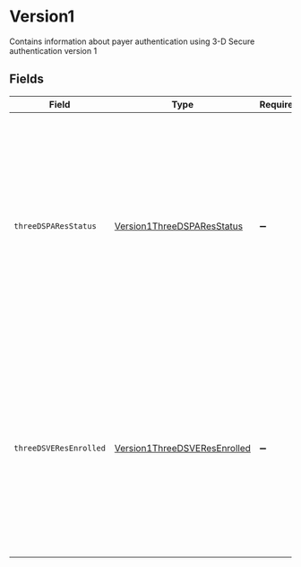 # Version1

Contains information about payer authentication using 3-D Secure authentication version 1


## Fields

| Field                                                                                                                                                                                                                                                                              | Type                                                                                                                                                                                                                                                                               | Required                                                                                                                                                                                                                                                                           | Description                                                                                                                                                                                                                                                                        |
| ---------------------------------------------------------------------------------------------------------------------------------------------------------------------------------------------------------------------------------------------------------------------------------- | ---------------------------------------------------------------------------------------------------------------------------------------------------------------------------------------------------------------------------------------------------------------------------------- | ---------------------------------------------------------------------------------------------------------------------------------------------------------------------------------------------------------------------------------------------------------------------------------- | ---------------------------------------------------------------------------------------------------------------------------------------------------------------------------------------------------------------------------------------------------------------------------------- |
| `threeDSPAResStatus`                                                                                                                                                                                                                                                               | [Version1ThreeDSPAResStatus](../../models/shared/version1threedsparesstatus.md)                                                                                                                                                                                                    | :heavy_minus_sign:                                                                                                                                                                                                                                                                 | Contains value returned in the transaction status field of the Payer Authentication Response (PARes) message from the card Issuer's Access Control Server (ACS). Y=Authentication successful ; N=Authentication failed ; U=Authentication unavailable ; A=Attempted authentication |
| `threeDSVEResEnrolled`                                                                                                                                                                                                                                                             | [Version1ThreeDSVEResEnrolled](../../models/shared/version1threedsveresenrolled.md)                                                                                                                                                                                                | :heavy_minus_sign:                                                                                                                                                                                                                                                                 | Contains value returned in the 'enrolled' field of the Verify Enrollment Response (VERes) message from the card scheme's Directory Server. Y=Authentication successful;  N=Authentication failed; U=Authentication unavailable;  A=Attempted authentication                        |